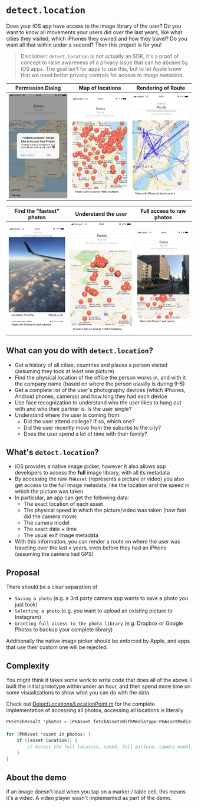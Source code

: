 # `detect.location`

Does your iOS app have access to the image library of the user? Do you want to know all movements your users did over the last years, like what cities they visited, which iPhones they owned and how they travel? Do you want all that within under a second? Then this project is for you!

> Disclaimer: `detect.location` is not actually an SDK, it's a proof of concept to raise awareness of a privacy issue that can be abused by iOS apps. The goal isn't for apps to use this, but to let Apple know that we need better privacy controls for access to image metadata.

Permission Dialog | Map of locations | Rendering of Route
----|-----|-----
![screenshots/screenshot0.jpg](screenshots/screenshot0.jpg) | ![screenshots/screenshot1.jpg](screenshots/screenshot1.jpg) | ![screenshots/screenshot2.jpg](screenshots/screenshot2.jpg)

Find the "fastest" photos | Understand the user | Full access to raw photos
----|-----|-----
![screenshots/screenshot3.jpg](screenshots/screenshot3.jpg) | ![screenshots/screenshot4.jpg](screenshots/screenshot4.jpg) | ![screenshots/screenshot5.jpg](screenshots/screenshot5.jpg)

## What can you do with `detect.location`?

- Get a history of all cities, countries and places a person visited (assuming they took at least one picture)
- Find the physical location of the office the person works in, and with it the company name (based on where the person usually is during 9-5)
- Get a complete list of the user's photography devices (which iPhones, Android phones, cameras) and how long they had each device
- Use face recognization to understand who the user likes to hang out with and who their partner is. Is the user single?
- Understand where the user is coming from:
  - Did the user attend college? If so, which one?
  - Did the user recently move from the suburbs to the city?
  - Does the user spend a lot of time with their family?

## What's `detect.location`?

- iOS provides a native image picker, however it also allows app developers to access the **full** image library, with all its metadata
- By accessing the raw `PHAsset` (represents a picture or video) you also get access to the full image metadata, like the location and the speed in which the picture was taken. 
- In particular, an app can get the following data:
  - The exact location of each asset
  - The physical speed in which the picture/video was taken (how fast did the camera move)
  - The camera model
  - The exact date + time
  - The usual exif image metadata
- With this information, you can render a route on where the user was traveling over the last x years, even before they had an iPhone (assuming the camera had GPS)

## Proposal

There should be a clear separation of 

- `Saving a photo` (e.g. a 3rd party camera app wants to save a photo you just took)
- `Selecting a photo` (e.g. you want to upload an existing picture to Instagram)
- `Granting full access to the photo library` (e.g. Dropbox or Google Photos to backup your complete library)

Additionally the native image picker should be enforced by Apple, and apps that use their custom one will be rejected. 

## Complexity

You might think it takes some work to write code that does all of the above. I built the initial prototype within under an hour, and then spend more time on some visualizations to show what you can do with the data.

Check out [DetectLocations/LocationPoint.m](https://github.com/KrauseFx/detect.location/blob/master/DetectLocations/LocationPoint.m) for the complete implementation of accessing all photos, accessing all locations is literally
```objective-c
PHFetchResult *photos = [PHAsset fetchAssetsWithMediaType:PHAssetMediaTypeImage options:nil];
    
for (PHAsset *asset in photos) {
    if ([asset location]) {
        // Access the full location, speed, full picture, camera model, etc. here
    }
}
```

## About the demo

If an image doesn't load when you tap on a marker / table cell, this means it's a video. A video player wasn't implemented as part of the demo.
